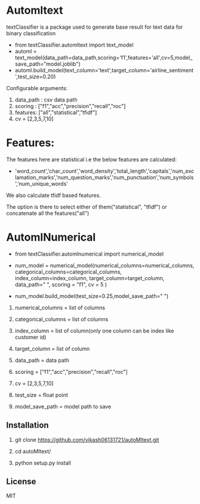 # Automltext


textClassifier is a package used to generate base result for text data for binary classification

- from textClassifier.automltext import text_model
- automl = text_model(data_path=data_path,scoring='f1',features='all',cv=5,model_save_path="model.joblib")
- automl.build_model(text_column='text',target_column='airline_sentiment',test_size=0.20)

Configurable arguments:

1. data_path : csv data path
2. scoring : ["f1","acc","precision","recall","roc"]
3. features: ["all","statistical","tfidf"]
4. cv = [2,3,5,7,10]

# Features:
The features here are statistical i.e the below features are calculated:
- 'word_count','char_count','word_density','total_length','capitals','num_exclamation_marks','num_question_marks','num_punctuation','num_symbols','num_unique_words'

We also calculate tfidf based features.

The option is there to select either of them("statistical", "tfidf") or concatenate all the features("all")

# AutomlNumerical

- from textClassifier.automlnumerical import numerical_model
- num_model = numerical_model(numerical_columns=numerical_columns,
                           categorical_columns=categorical_columns,
                           index_column=index_column,
                            target_column=target_column,
                            data_path=" ",
                            scoring = "f1",
                            cv = 5
                           )

- num_model.build_model(test_size=0.25,model_save_path=" ")

1. numerical_columns = list of columns

2. categorical_columns = list of columns

3. index_column = list of column(only one column can be index like customer id)

4. target_column = list of column

5. data_path = data path

6. scoring = ["f1","acc","precision","recall","roc"]

7. cv = [2,3,5,7,10]

8. test_size = float point

9. model_save_path = model path to save


## Installation
1. git clone https://github.com/vikash06131721/autoMltext.git

2. cd autoMltext/
3. python setup.py install
## License
MIT



